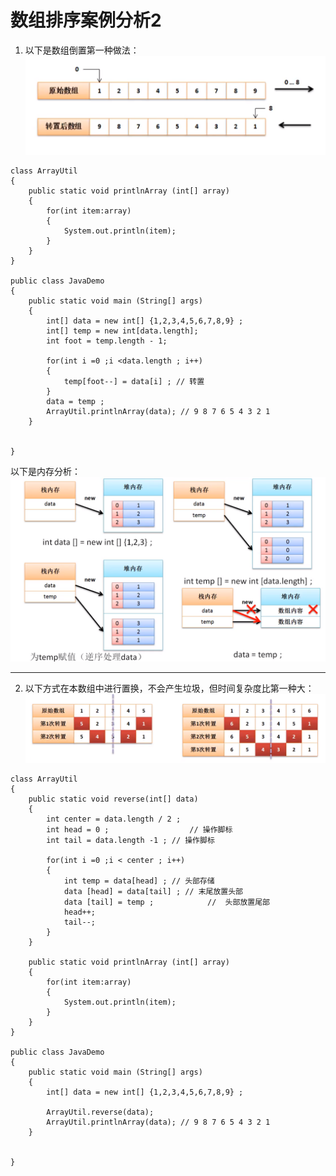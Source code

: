 # 数组排序案例分析2
1. 以下是数组倒置第一种做法：
![](../JavaSE/img/arraySort01.png)

```
class ArrayUtil
{
	public static void printlnArray (int[] array)
	{
		for(int item:array)
		{
			System.out.println(item);
		}
	}
}

public class JavaDemo
{
	public static void main (String[] args)
	{
		int[] data = new int[] {1,2,3,4,5,6,7,8,9} ; 
		int[] temp = new int[data.length];
		int foot = temp.length - 1;
		
		for(int i =0 ;i <data.length ; i++)
		{
			temp[foot--] = data[i] ; // 转置
		}
		data = temp ;
		ArrayUtil.printlnArray(data); // 9 8 7 6 5 4 3 2 1
	}

	
}
```
以下是内存分析：
![](../JavaSE/img/arrayStackAnalysis02.png)

---

2. 以下方式在本数组中进行置换，不会产生垃圾，但时间复杂度比第一种大：
![](../JavaSE/img/arraySort02.png)
```
class ArrayUtil
{
	public static void reverse(int[] data)
	{
		int center = data.length / 2 ;
		int head = 0 ;					// 操作脚标
		int tail = data.length -1 ; // 操作脚标

		for(int i =0 ;i < center ; i++)
		{
			int temp = data[head] ;	// 头部存储
			data [head] = data[tail] ; // 末尾放置头部
			data [tail] = temp ;			//	头部放置尾部
			head++;							
			tail--;
		}
	}

	public static void printlnArray (int[] array)
	{
		for(int item:array)
		{
			System.out.println(item);
		}
	}
}

public class JavaDemo
{
	public static void main (String[] args)
	{
		int[] data = new int[] {1,2,3,4,5,6,7,8,9} ; 
		
		ArrayUtil.reverse(data);
		ArrayUtil.printlnArray(data); // 9 8 7 6 5 4 3 2 1
	}

	
}
```
